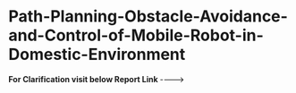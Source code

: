 # Path-Planning-Obstacle-Avoidance-and-Control-of-Mobile-Robot-in-Domestic-Environment
<B> For Clarification visit below Report Link </B>  ----> 
